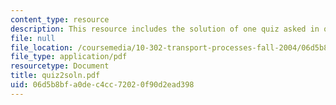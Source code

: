 ```yaml
---
content_type: resource
description: This resource includes the solution of one quiz asked in quiz 2.
file: null
file_location: /coursemedia/10-302-transport-processes-fall-2004/06d5b8bfa0dec4cc72020f90d2ead398_quiz2soln.pdf
file_type: application/pdf
resourcetype: Document
title: quiz2soln.pdf
uid: 06d5b8bf-a0de-c4cc-7202-0f90d2ead398
---
```

